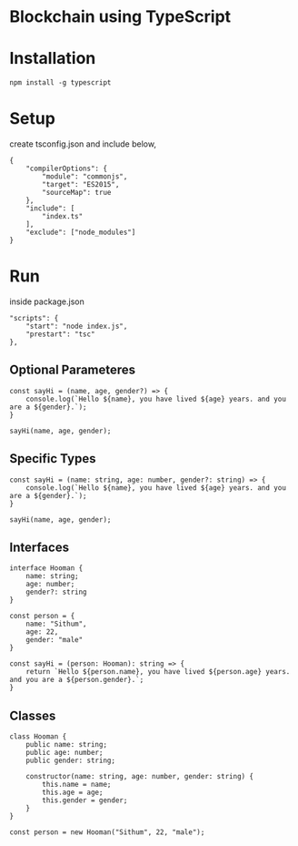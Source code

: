 # Blockchain using TypeScript

# Installation

    npm install -g typescript

# Setup

create tsconfig.json and include below,

    {
        "compilerOptions": {
            "module": "commonjs",
            "target": "ES2015",
            "sourceMap": true
        },
        "include": [
            "index.ts"
        ],
        "exclude": ["node_modules"]
    }

# Run

inside package.json

    "scripts": {
        "start": "node index.js",
        "prestart": "tsc"
    },

## Optional Parameteres

    const sayHi = (name, age, gender?) => {
        console.log(`Hello ${name}, you have lived ${age} years. and you are a ${gender}.`);
    }

    sayHi(name, age, gender);

## Specific Types

    const sayHi = (name: string, age: number, gender?: string) => {
        console.log(`Hello ${name}, you have lived ${age} years. and you are a ${gender}.`);
    }

    sayHi(name, age, gender);

## Interfaces

    interface Hooman {
        name: string;
        age: number;
        gender?: string
    }

    const person = {
        name: "Sithum",
        age: 22,
        gender: "male"
    }

    const sayHi = (person: Hooman): string => {
        return `Hello ${person.name}, you have lived ${person.age} years. and you are a ${person.gender}.`;
    }

## Classes

    class Hooman {
        public name: string;
        public age: number;
        public gender: string;

        constructor(name: string, age: number, gender: string) {
            this.name = name;
            this.age = age;
            this.gender = gender;
        }
    }

    const person = new Hooman("Sithum", 22, "male");

